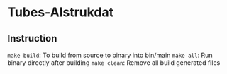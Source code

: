# Tubes-Alstrukdat

## Instruction
`make build`: To build from source to binary into bin/main
`make all`: Run binary directly after building
`make clean`: Remove all build generated files